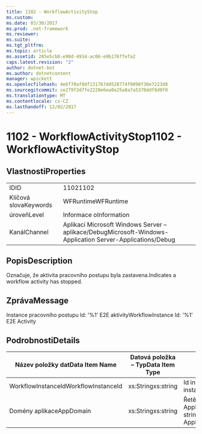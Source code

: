 ```yaml
---
title: 1102 - WorkflowActivityStop
ms.custom: 
ms.date: 03/30/2017
ms.prod: .net-framework
ms.reviewer: 
ms.suite: 
ms.tgt_pltfrm: 
ms.topic: article
ms.assetid: 285e5cb8-e90d-4914-ac06-e9b176ffefa2
caps.latest.revision: "2"
author: dotnet-bot
ms.author: dotnetcontent
manager: wpickett
ms.openlocfilehash: 4e6f70af8df131767dd528774f9098f30e7223d8
ms.sourcegitcommit: ce279f2d7fe2220e6ea0a25a8a7a5370ddf8d9f0
ms.translationtype: MT
ms.contentlocale: cs-CZ
ms.lasthandoff: 12/02/2017
---
```

# <a name="1102---workflowactivitystop"></a><span data-ttu-id="d8d07-102">1102 - WorkflowActivityStop</span><span class="sxs-lookup"><span data-stu-id="d8d07-102">1102 - WorkflowActivityStop</span></span>
## <a name="properties"></a><span data-ttu-id="d8d07-103">Vlastnosti</span><span class="sxs-lookup"><span data-stu-id="d8d07-103">Properties</span></span>  
  
|||  
|-|-|  
|<span data-ttu-id="d8d07-104">ID</span><span class="sxs-lookup"><span data-stu-id="d8d07-104">ID</span></span>|<span data-ttu-id="d8d07-105">1102</span><span class="sxs-lookup"><span data-stu-id="d8d07-105">1102</span></span>|  
|<span data-ttu-id="d8d07-106">Klíčová slova</span><span class="sxs-lookup"><span data-stu-id="d8d07-106">Keywords</span></span>|<span data-ttu-id="d8d07-107">WFRuntime</span><span class="sxs-lookup"><span data-stu-id="d8d07-107">WFRuntime</span></span>|  
|<span data-ttu-id="d8d07-108">úroveň</span><span class="sxs-lookup"><span data-stu-id="d8d07-108">Level</span></span>|<span data-ttu-id="d8d07-109">Informace o</span><span class="sxs-lookup"><span data-stu-id="d8d07-109">Information</span></span>|  
|<span data-ttu-id="d8d07-110">Kanál</span><span class="sxs-lookup"><span data-stu-id="d8d07-110">Channel</span></span>|<span data-ttu-id="d8d07-111">Aplikaci Microsoft Windows Server – aplikace/Debug</span><span class="sxs-lookup"><span data-stu-id="d8d07-111">Microsoft-Windows-Application Server-Applications/Debug</span></span>|  
  
## <a name="description"></a><span data-ttu-id="d8d07-112">Popis</span><span class="sxs-lookup"><span data-stu-id="d8d07-112">Description</span></span>  
 <span data-ttu-id="d8d07-113">Označuje, že aktivita pracovního postupu byla zastavena.</span><span class="sxs-lookup"><span data-stu-id="d8d07-113">Indicates a workflow activity has stopped.</span></span>  
  
## <a name="message"></a><span data-ttu-id="d8d07-114">Zpráva</span><span class="sxs-lookup"><span data-stu-id="d8d07-114">Message</span></span>  
 <span data-ttu-id="d8d07-115">Instance pracovního postupu Id: '%1' E2E aktivity</span><span class="sxs-lookup"><span data-stu-id="d8d07-115">WorkflowInstance Id: '%1' E2E Activity</span></span>  
  
## <a name="details"></a><span data-ttu-id="d8d07-116">Podrobnosti</span><span class="sxs-lookup"><span data-stu-id="d8d07-116">Details</span></span>  
  
|<span data-ttu-id="d8d07-117">Název položky dat</span><span class="sxs-lookup"><span data-stu-id="d8d07-117">Data Item Name</span></span>|<span data-ttu-id="d8d07-118">Datová položka – Typ</span><span class="sxs-lookup"><span data-stu-id="d8d07-118">Data Item Type</span></span>|<span data-ttu-id="d8d07-119">Popis</span><span class="sxs-lookup"><span data-stu-id="d8d07-119">Description</span></span>|  
|--------------------|--------------------|-----------------|  
|<span data-ttu-id="d8d07-120">WorkflowInstanceId</span><span class="sxs-lookup"><span data-stu-id="d8d07-120">WorkflowInstanceId</span></span>|<span data-ttu-id="d8d07-121">xs:String</span><span class="sxs-lookup"><span data-stu-id="d8d07-121">xs:string</span></span>|<span data-ttu-id="d8d07-122">Id instance pracovního postupu.</span><span class="sxs-lookup"><span data-stu-id="d8d07-122">The workflow instance id.</span></span>|  
|<span data-ttu-id="d8d07-123">Domény aplikace</span><span class="sxs-lookup"><span data-stu-id="d8d07-123">AppDomain</span></span>|<span data-ttu-id="d8d07-124">xs:String</span><span class="sxs-lookup"><span data-stu-id="d8d07-124">xs:string</span></span>|<span data-ttu-id="d8d07-125">Řetězec vrácený AppDomain.CurrentDomain.FriendlyName.</span><span class="sxs-lookup"><span data-stu-id="d8d07-125">The string returned by AppDomain.CurrentDomain.FriendlyName.</span></span>|
